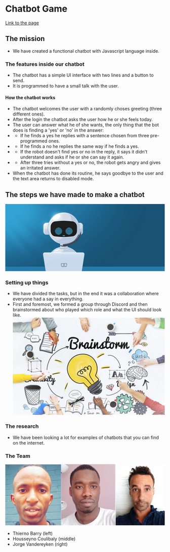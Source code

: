 # Chatbot Game

[Link to the page](https://jorge532.github.io/Chatbot/. )

## The mission

* We have created a functional chatbot with Javascript language inside.

### The features inside our chatbot

* The chatbot has a simple UI interface with two lines and a button to send.
* It is programmed to have a small talk with the user.
#### How the chatbot works
* The chatbot welcomes the user with a randomly choses greeting (three different ones).
* After the login the chatbot asks the user how he or she feels today.
* The user can answer what he of she wants, the only thing that the bot does is finding a 'yes' or 'no' in the answer:
* * If he finds a yes he replies with a sentence chosen from three pre-programmed ones.
* * If he finds a no he replies the same way if he finds a yes.
* * If the robot doesn't find yes or no in the reply, it says it didn't understand and asks if he or she can say it again.
* * After three tries without a yes or no, the robot gets angry and gives an irritated answer.
* When the chatbot has done its routine, he says goodbye to the user and the text area returns to disabled mode.

## The steps we have made to make a chatbot
![Chatbot](Pictures/chatbot1.jpg)
### Setting up things
* We have divided the tasks, but in the end it was a collaboration where everyone had a say in everything.
* First and foremost, we formed a group through Discord and then brainstormed about who played which role and what the UI should look like.
![Brainstorm](Pictures/brainstorm.jpg)

### The research
* We have been looking a lot for examples of chatbots that you can find on the internet.

### The Team
![Teams](Pictures/chatbotcrew.jpg)
* Thierno Barry (left)
* Housseyno Coulibaly (middle)
* Jorge Vandereyken (right)
